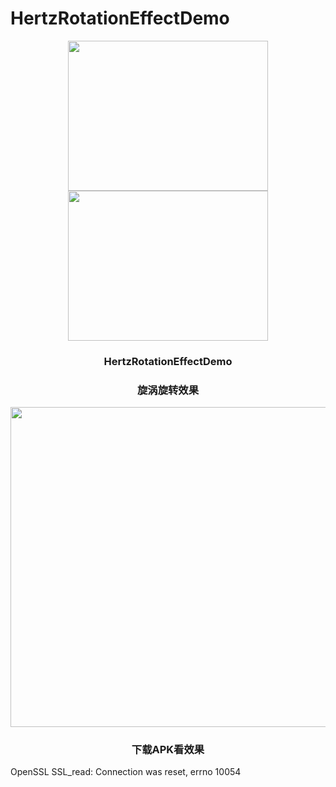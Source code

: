 # HertzRotationEffectDemo

<p align="center">
  <img width="320" height="240" src="https://github.com/gtfxhygr/HertzRotationEffectDemo/tree/main/img/1665199057028.png">
  <img width="320" height="240" src="https://github.com/gtfxhygr/HertzRotationEffectDemo/tree/main/img/1665199067553.png">
 </p>

<h3 align="center">HertzRotationEffectDemo</h3>
<h3 align="center">旋涡旋转效果</h3>


<p align="center">
  <img  with="288"  height="512" src="https://github.com/gtfxhygr/HertzRotationEffectDemo/tree/main/img/Out_1665201092352.gif">
</p>
<h3 align="center"><a href="https://github.com/gtfxhygr/HertzRotationEffectDemo/tree/main/apk/demo.apk"></a>下载APK看效果</h3>



OpenSSL SSL_read: Connection was reset, errno 10054
